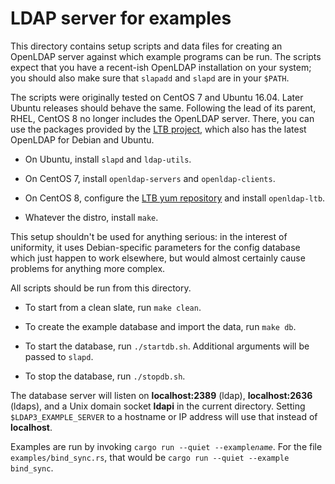 # LDAP server for examples

This directory contains setup scripts and data files for creating
an OpenLDAP server against which example programs can be run. The scripts
expect that you have a recent-ish OpenLDAP installation on your system;
you should also make sure that `slapadd` and `slapd` are in your `$PATH`.

The scripts were originally tested on CentOS 7 and Ubuntu 16.04. Later
Ubuntu releases should behave the same. Following the lead of its parent,
RHEL, CentOS 8 no longer includes the OpenLDAP server. There, you can
use the packages provided by the [LTB project](https://ltb-project.org/download),
which also has the latest OpenLDAP for Debian and Ubuntu.

* On Ubuntu, install `slapd` and `ldap-utils`.

* On CentOS 7, install `openldap-servers` and `openldap-clients`.

* On CentOS 8, configure the [LTB yum repository](https://ltb-project.org/documentation/openldap-rpm#yum_repository)
  and install `openldap-ltb`.

* Whatever the distro, install `make`.

This setup shouldn't be used for anything serious: in the interest of
uniformity, it uses Debian-specific parameters for the config database
which just happen to work elsewhere, but would almost certainly cause
problems for anything more complex.

All scripts should be run from this directory.

* To start from a clean slate, run `make clean`.

* To create the example database and import the data, run `make db`.

* To start the database, run `./startdb.sh`. Additional arguments will be
  passed to `slapd`.

* To stop the database, run `./stopdb.sh`.

The database server will listen on __localhost:2389__ (ldap), __localhost:2636__ (ldaps),
and a Unix domain socket __ldapi__ in the current directory. Setting `$LDAP3_EXAMPLE_SERVER`
to a hostname or IP address will use that instead of __localhost__.

Examples are run by invoking `cargo run --quiet --example`_`name`_.
For the file `examples/bind_sync.rs`, that would be
`cargo run --quiet --example bind_sync`.
